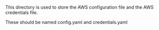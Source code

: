 This directory is used to store the AWS configuration file and the AWS credentials file.

These should be named config.yaml and credentials.yaml